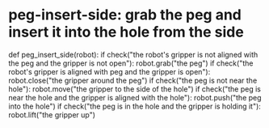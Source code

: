 # peg-insert-side: grab the peg and insert it into the hole from the side
def peg_insert_side(robot):
    if check("the robot's gripper is not aligned with the peg and the gripper is not open"):
        robot.grab("the peg")
    if check("the robot's gripper is aligned with peg and the gripper is open"):
        robot.close("the gripper around the peg")
    if check("the peg is not near the hole"):
        robot.move("the gripper to the side of the hole")
    if check("the peg is near the hole and the gripper is aligned with the hole"):
        robot.push("the peg into the hole")
    if check("the peg is in the hole and the gripper is holding it"):
        robot.lift("the gripper up")